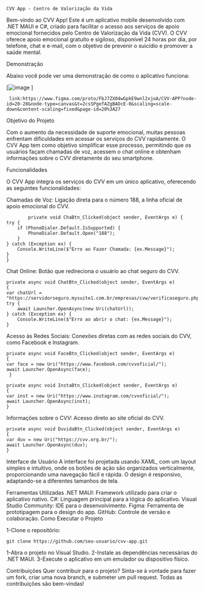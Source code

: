    CVV App - Centro de Valorização da Vida

Bem-vindo ao CVV App! Este é um aplicativo mobile desenvolvido com .NET MAUI e C#, criado para facilitar o acesso aos serviços de apoio emocional fornecidos pelo Centro de Valorização da Vida (CVV). O CVV oferece apoio emocional gratuito e sigiloso, disponível 24 horas por dia, por telefone, chat e e-mail, com o objetivo de prevenir o suicídio e promover a saúde mental.

Demonstração

Abaixo você pode ver uma demonstração de como o aplicativo funciona:

[![image](https://github.com/user-attachments/assets/b6e6c91f-4fb6-4bcb-b7d7-26b186e7ef6b)
]

     link:https://www.figma.com/proto/FbJ7ZX04wGpkE9wnl2xjoA/CVV-APP?node-id=20-28&node-type=canvas&t=2csSPgefAZgBADcE-0&scaling=scale-down&content-scaling=fixed&page-id=20%3A27


Objetivo do Projeto

Com o aumento da necessidade de suporte emocional, muitas pessoas enfrentam dificuldades em acessar os serviços do CVV rapidamente. O CVV App tem como objetivo simplificar esse processo, permitindo que os usuários façam chamadas de voz, acessem o chat online e obtenham informações sobre o CVV diretamente do seu smartphone.

Funcionalidades

O CVV App integra os serviços do CVV em um único aplicativo, oferecendo as seguintes funcionalidades:

Chamadas de Voz: Ligação direta para o número 188, a linha oficial de apoio emocional do CVV.

            private void ChaBtn_Clicked(object sender, EventArgs e) {
    try {
        if (PhoneDialer.Default.IsSupported) {
            PhoneDialer.Default.Open("188");
        }
    } catch (Exception ex) {
        Console.WriteLine($"Erro ao Fazer Chamada: {ex.Message}");
    }
    }

Chat Online: Botão que redireciona o usuário ao chat seguro do CVV.

    private async void ChatBtn_Clicked(object sender, EventArgs e) 
    {
    var chatUrl = "https://servidorseguro.mysuite1.com.br/empresas/cvw/verificaseguro.php";
    try {
        await Launcher.OpenAsync(new Uri(chatUrl));
    } catch (Exception ex) {
        Console.WriteLine($"Erro ao abrir o chat: {ex.Message}");
    }

Acesso às Redes Sociais: Conexões diretas com as redes sociais do CVV, como Facebook e Instagram.


    private async void FaceBtn_Clicked(object sender, EventArgs e)
    {
    var face = new Uri("https://www.facebook.com/cvvoficial/");
    await Launcher.OpenAsync(face);
     }

    private async void InstaBtn_Clicked(object sender, EventArgs e)
    {
    var inst = new Uri("https://www.instagram.com/cvvoficial/");
    await Launcher.OpenAsync(inst);
    }

Informações sobre o CVV: Acesso direto ao site oficial do CVV.

    private async void DuvidaBtn_Clicked(object sender, EventArgs e)
    {
    var duv = new Uri("https://cvv.org.br/");
    await Launcher.OpenAsync(duv);
    }

Interface de Usuário
A interface foi projetada usando XAML, com um layout simples e intuitivo, onde os botões de ação são organizados verticalmente, proporcionando uma navegação fácil e rápida. O design é responsivo, adaptando-se a diferentes tamanhos de tela.

Ferramentas Utilizadas
.NET MAUI: Framework utilizado para criar o aplicativo nativo.
C#: Linguagem principal para a lógica do aplicativo.
Visual Studio Community: IDE para o desenvolvimento.
Figma: Ferramenta de prototipagem para o design do app.
GitHub: Controle de versão e colaboração.
Como Executar o Projeto

1-Clone o repositório:

    git clone https://github.com/seu-usuario/cvv-app.git

1-Abra o projeto no Visual Studio.
2-Instale as dependências necessárias do .NET MAUI.
3-Execute o aplicativo em um emulador ou dispositivo físico.

Contribuições
Quer contribuir para o projeto? Sinta-se à vontade para fazer um fork, criar uma nova branch, e submeter um pull request. Todas as contribuições são bem-vindas!

